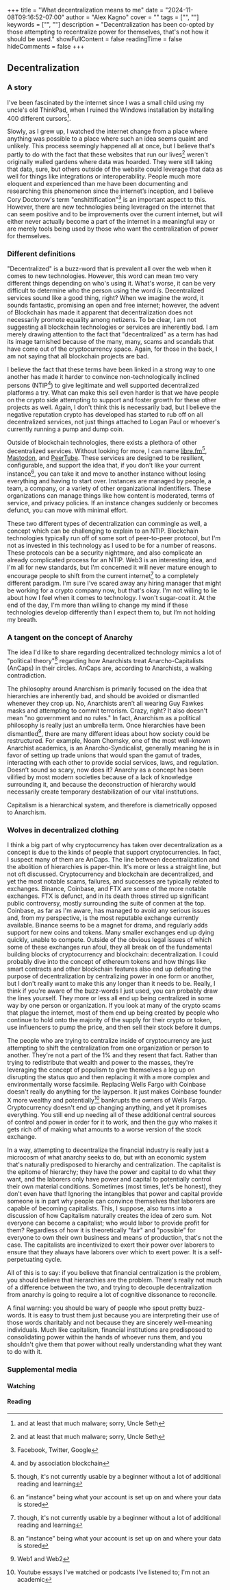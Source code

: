 +++
title = "What decentralization means to me"
date = "2024-11-08T09:16:52-07:00"
author = "Alex Kagno"
cover = ""
tags = ["", ""]
keywords = ["", ""]
description = "Decentralization has been co-opted by those attempting to recentralize power for themselves, that's not how it should be used."
showFullContent = false
readingTime = false
hideComments = false
+++

## Decentralization

### **A story**

I've been fascinated by the internet since I was a small child using my uncle's old ThinkPad, when I ruined the Windows installation by installing 400 different cursors[^1].

Slowly, as I grew up, I watched the internet change from a place where anything was possible to a place where such an idea seems quaint and unlikely. This process seemingly happened all at once, but I believe that's partly to do with the fact that these websites that run our lives[^1] weren't originally walled gardens where data was hoarded. They were still taking that data, sure, but others outside of the website could leverage that data as well for things like integrations or interoperability. People much more eloquent and experienced than me have been documenting and researching this phenomenon since the internet’s inception, and I believe Cory Doctorow's term "enshittification"[^2] is an important aspect to this. However, there are new technologies being leveraged on the internet that can seem positive and to be improvements over the current internet, but will either never actually become a part of the internet in a meaningful way or are merely tools being used by those who want the centralization of power for themselves.

[^1]: and at least that much malware; sorry, Uncle Seth 
[^2]: Facebook, Twitter, Google
[^3]: [Bluesky and enshittification](https://pluralistic.net/2024/11/02/ulysses-pact/#tie-yourself-to-a-federated-mast)

### **Different definitions**

"Decentralized" is a buzz-word that is prevalent all over the web when it comes to new technologies. However, this word can mean two very different things depending on who's using it. What's worse, it can be very difficult to determine who the person using the word *is*. Decentralized services sound like a good thing, right? When we imagine the word, it sounds fantastic, promising an open and free internet; however, the advent of Blockchain has made it apparent that decentralization does not necessarily promote equality among netizens. To be clear, I am not suggesting all blockchain technologies or services are inherently bad. I am merely drawing attention to the fact that "decentralized" as a term has had its image tarnished because of the many, many, scams and scandals that have come out of the cryptocurrency space. Again, for those in the back, I am not saying that all blockchain projects are bad.

I believe the fact that these terms have been linked in a strong way to one another has made it harder to convince non-technologically inclined persons (NTIP[^4]) to give legitimate and well supported decentralized platforms a try. What can make this sell even harder is that we have people on the crypto side attempting to support and foster growth for these other projects as well. Again, I don't think this is necessarily bad, but I believe the negative reputation crypto has developed has started to rub off on all decentralized services, not just things attached to Logan Paul or whoever's currently running a pump and dump coin.

Outside of blockchain technologies, there exists a plethora of other decentralized services. Without looking for more, I can name [libre.fm](https://libre.fm/)[^6], [Mastodon](https://joinmastodon.org/), and [PeerTube](https://joinpeertube.org/). These services are designed to be resilient, configurable, and support the idea that, if you don't like your current instance[^7], you can take it and move to another instance without losing everything and having to start over. Instances are managed by people, a team, a company, or a variety of other organizational indentifiers. These organizations can manage things like how content is moderated, terms of service, and privacy policies. If an instance changes suddenly or becomes defunct, you can move with minimal effort.

These two different types of decentralization can commingle as well, a concept which can be challenging to explain to an NTIP. Blockchain technologies typically run off of some sort of peer-to-peer protocol, but I'm not as invested in this technology as I used to be for a number of reasons. These protocols can be a security nightmare, and also complicate an already complicated process for an NTIP. Web3 is an interesting idea, and I'm all for new standards, but I'm concerned it will never mature enough to encourage people to shift from the current internet[^6] to a completely different paradigm. I'm sure I've scared away any hiring manager that might be working for a crypto company now, but that's okay. I'm not willing to lie about how I feel when it comes to technology. I won't sugar-coat it. At the end of the day, I'm more than willing to change my mind if these technologies develop differently than I expect them to, but I’m not holding my breath.

[^4]: and by association blockchain
[^5]: can I make that a thing?
[^6]: though, it's not currently usable by a beginner without a lot of additional reading and learning
[^7]: an “instance” being what your account is set up on and where your data is stored
[^8]: Web1 and Web2

### A tangent on the concept of Anarchy

The idea I'd like to share regarding decentralized technology mimics a lot of "political theory"[^7] regarding how Anarchists treat Anarcho-Capitalists (AnCaps) in their circles. AnCaps are, according to Anarchists, a walking contradiction.

The philosophy around Anarchism is primarily focused on the idea that hierarchies are inherently bad, and should be avoided or dismantled whenever they crop up. No, Anarchists aren’t all wearing Guy Fawkes masks and attempting to commit terrorism. Crazy, right? It also doesn't mean "no government and no rules." In fact, Anarchism as a political philosophy is really just an umbrella term. Once hierarchies have been dismantled[^8], there are many different ideas about how society could be restructured. For example, Noam Chomsky, one of the most well-known Anarchist academics, is an Anarcho-Syndicalist, generally meaning he is in favor of setting up trade unions that would span the gamut of trades, interacting with each other to provide social services, laws, and regulation. Doesn’t sound so scary, now does it? Anarchy as a concept has been vilified by most modern societies because of a lack of knowledge surrounding it, and because the deconstruction of hierarchy would necessarily create temporary destabilization of our vital institutions. 

Capitalism is a hierarchical system, and therefore is diametrically opposed to Anarchism.

[^9]: Youtube essays I've watched or podcasts I've listened to; I'm not an academic
[^10]: *peacefully*; if you’re reading this, FBI, please don't come after me for advocating violence, I'm just a nerd on the internet

### Wolves in decentralized clothing

I think a big part of why cryptocurrency has taken over decentralization as a concept is due to the kinds of people that support cryptocurrencies. In fact, I suspect many of them are AnCaps. The line between decentralization and the abolition of hierarchies is paper-thin. It's more or less a straight line, but not oft discussed. Cryptocurrency and blockchain are decentralized, and yet the most notable scams, failures, and successes are typically related to exchanges. Binance, Coinbase, and FTX are some of the more notable exchanges. FTX is defunct, and in its death throes stirred up significant public controversy, mostly surrounding the suite of conmen at the top. Coinbase, as far as I'm aware, has managed to avoid any serious issues and, from my perspective, is the most reputable exchange currently available. Binance seems to be a magnet for drama, and regularly adds support for new coins and tokens. Many smaller exchanges end up dying quickly, unable to compete. Outside of the obvious legal issues of which some of these exchanges run afoul, they all break on of the fundamental building blocks of cryptocurrency and blockchain: decentralization. I could probably dive into the concept of ethereum tokens and how things like smart contracts and other blockchain features also end up defeating the purpose of decentralization by centralizing power in one form or another, but I don't really want to make this any longer than it needs to be. Really, I think if you're aware of the buzz-words I just used, you can probably draw the lines yourself. They more or less all end up being centralized in some way by one person or organization. If you look at many of the crypto scams that plague the internet, most of them end up being created by people who continue to hold onto the majority of the supply for their crypto or token, use influencers to pump the price, and then sell their stock before it dumps.

The people who are trying to centralize inside of cryptocurrency are just attempting to shift the centralization from one organization or person to another. They're not a part of the 1% and they resent that fact. Rather than trying to redistribute that wealth and power to the masses, they're leveraging the concept of populism to give themselves a leg up on disrupting the status quo and then replacing it with a more complex and environmentally worse facsimile. Replacing Wells Fargo with Coinbase doesn't really do anything for the layperson. It just makes Coinbase founder X more wealthy and potentially[^9] bankrupts the owners of Wells Fargo. Cryptocurrency doesn't end up changing anything, and yet it promises everything. You still end up needing all of these additional central sources of control and power in order for it to work, and then the guy who makes it gets rich off of making what amounts to a worse version of the stock exchange.

In a way, attempting to decentralize the financial industry is really just a microcosm of what anarchy seeks to do, but with an economic system that's naturally predisposed to hierarchy and centralization. The capitalist is the epitome of hierarchy; they have the power and capital to do what they want, and the laborers only have power and capital to potentially control their own material conditions. Sometimes (most times, let's be honest), they don't even have that! Ignoring the intangibles that power and capital provide someone is in part why people can convince themselves that laborers are capable of becoming capitalists. This, I suppose, also turns into a discussion of how Capitalism naturally creates the idea of zero sum. Not everyone can become a capitalist; who would labor to provide profit for them? Regardless of how it is theoretically "fair" and "possible” for everyone to own their own business and means of production, that's not the case. The capitalists are incentivized to exert their power over laborers to ensure that they always have laborers over which to exert power. It is a self-perpetuating cycle.

All of this is to say: if you believe that financial centralization is the problem, you should believe that hierarchies are the problem. There's really not much of a difference between the two, and trying to decouple decentralization from anarchy is going to require a lot of cognitive dissonance to reconcile.

A final warning: you should be wary of people who spout pretty buzz-words. It is easy to trust them just because you are interpreting their use of those words charitably and not because they are sincerely well-meaning individuals. Much like capitalism, financial institutions are predisposed to consolidating power within the hands of whoever runs them, and you shouldn't give them that power without really understanding what they want to do with it.

[^11]: though probably not

### Supplemental media

#### Watching

#### Reading